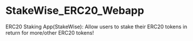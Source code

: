 # StakeWise_ERC20_Webapp
ERC20 Staking App(StakeWise): Allow users to stake their ERC20 tokens in return for more/other ERC20 tokens!
